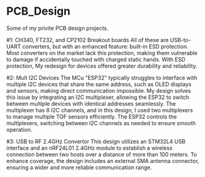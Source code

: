 # PCB_Design

  Some of my privite PCB design projects.


#1: CH340, FT232, and CP2102 Breakout boards 
  All of these are USB-to-UART converters, but with an enhanced feature: built-in ESD protection. Most converters on the market lack this protection, making them vulnerable to damage if accidentally touched with charged static hands. With  ESD protection, My redesign for devices offered greater durability and reliability.
  
#2: Mult I2C Devices
  The MCu "ESP32" typically struggles to interface with multiple I2C devices that share the same address, such as OLED displays and sensors, making direct communication impossible. My design solves this issue by integrating an I2C multiplexer, allowing the ESP32 to switch between multiple devices with identical addresses seamlessly.
The multiplexer has 8 I2C channels, and in this design, I used two multiplexers to manage multiple TOF sensors efficiently. The ESP32 controls the multiplexers, switching between I2C channels as needed to ensure smooth operation.

#3: USB to RF 2.4GHz Convertor
This design utilizes an STM32L4 USB interface and an nRF24L01 2.4GHz module to establish a wireless connection between two hosts over a distance of more than 100 meters. To enhance coverage, the design includes an external SMA antenna connector, ensuring a wider and more reliable communication range.
  
